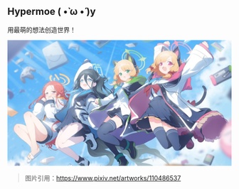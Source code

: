 ## Hypermoe ( •̀ ω •́ )y

用最萌的想法创造世界！

![](profile/image/110486537_p0_master1200.jpg)

> 图片引用：https://www.pixiv.net/artworks/110486537
